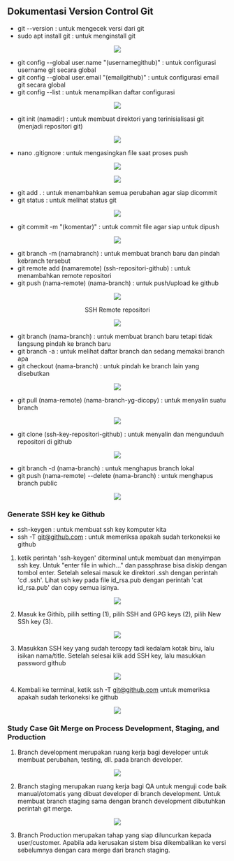 ## Dokumentasi Version Control Git

- git --version        : untuk mengecek versi dari git
- sudo apt install git : untuk menginstall git

<p align="center"><img src="../week-2/assets/Version-Control-Git/1.png"></p>

- git config --global user.name "(usernamegithub)" : untuk configurasi username git secara global
- git config --global user.email "(emailgithub)"   : untuk configurasi email git secara global
- git config --list : untuk menampilkan daftar configurasi

<p align="center"><img src="../week-2/assets/Version-Control-Git/2.png"></p>

- git init (namadir) : untuk membuat direktori yang terinisialisasi git (menjadi repositori git)

<p align="center"><img src="../week-2/assets/Version-Control-Git/7.png"></p>

- nano .gitignore : untuk mengasingkan file saat proses push

<p align="center"><img src="../week-2/assets/Version-Control-Git/9.png"></p>

<p align="center"><img src="../week-2/assets/Version-Control-Git/8.png"></p>

- git add .  : untuk menambahkan semua perubahan agar siap dicommit
- git status : untuk melihat status git

<p align="center"><img src="../week-2/assets/Version-Control-Git/10.png"></p>

- git commit -m "(komentar)" : untuk commit file agar siap untuk dipush

<p align="center"><img src="../week-2/assets/Version-Control-Git/11.png"></p>

- git branch -m (namabranch) : untuk membuat branch baru dan pindah kebranch tersebut
- git remote add (namaremote) (ssh-repositori-github) : untuk menambahkan remote repositori
- git push (nama-remote) (nama-branch) : untuk push/upload ke github

<p align="center"><img src="../week-2/assets/Version-Control-Git/13.png"></p>

<p align="center">SSH Remote repositori</p>

<p align="center"><img src="../week-2/assets/Version-Control-Git/12.png"></p>

- git branch (nama-branch) : untuk membuat branch baru tetapi tidak langsung pindah ke branch baru
- git branch -a : untuk melihat daftar branch dan sedang memakai branch apa
- git checkout (nama-branch) : untuk pindah ke branch lain yang disebutkan

<p align="center"><img src="../week-2/assets/Version-Control-Git/16.png"></p>

- git pull (nama-remote) (nama-branch-yg-dicopy) : untuk menyalin suatu branch

<p align="center"><img src="../week-2/assets/Version-Control-Git/18.png"></p>

- git clone (ssh-key-repositori-github) : untuk menyalin dan mengunduuh repositori di github

<p align="center"><img src="../week-2/assets/Version-Control-Git/22.png"></p>

- git branch -d (nama-branch) : untuk menghapus branch lokal
- git push (nama-remote) --delete (nama-branch) : untuk menghapus branch public

<p align="center"><img src="../week-2/assets/Version-Control-Git/24.png"></p>



### Generate SSH key ke Github

- ssh-keygen            : untuk membuat ssh key komputer kita
- ssh -T git@github.com : untuk memeriksa apakah sudah terkoneksi ke github

1. ketik perintah 'ssh-keygen' diterminal untuk membuat dan menyimpan ssh key. Untuk "enter file in which..." dan passphrase bisa diskip dengan tombol enter. Setelah selesai masuk ke direktori .ssh dengan perintah 'cd .ssh'. Lihat ssh key pada file id_rsa.pub dengan perintah 'cat id_rsa.pub' dan copy semua isinya.

<p align="center"><img src="../week-2/assets/Version-Control-Git/3.png"></p>

2. Masuk ke Githib, pilih setting (1), pilih SSH and GPG keys (2), pilih New SSh key (3).

<p align="center"><img src="../week-2/assets/Version-Control-Git/5.png"></p>

3. Masukkan SSH key yang sudah tercopy tadi kedalam kotak biru, lalu isikan nama/title. Setelah selesai klik add SSH key, lalu masukkan password github

<p align="center"><img src="../week-2/assets/Version-Control-Git/6.png"></p>

4. Kembali ke terminal, ketik ssh -T git@github.com untuk memeriksa apakah sudah terkoneksi ke github

<p align="center"><img src="../week-2/assets/Version-Control-Git/4.png"></p>

### Study Case Git Merge on Process Development, Staging, and Production

1. Branch development merupakan ruang kerja bagi developer untuk membuat perubahan, testing, dll. pada branch developer.

<p align="center"><img src="../week-2/assets/Version-Control-Git/25.png"></p>

2. Branch staging merupakan ruang kerja bagi QA untuk menguji code baik manual/otomatis yang dibuat developer di branch development. Untuk membuat branch staging sama dengan branch development dibutuhkan perintah git merge.

<p align="center"><img src="../week-2/assets/Version-Control-Git/26.png"></p>

3. Branch Production merupakan tahap yang siap diluncurkan kepada user/customer. Apabila ada kerusakan sistem bisa dikembalikan ke versi sebelumnya dengan cara merge dari branch staging.
